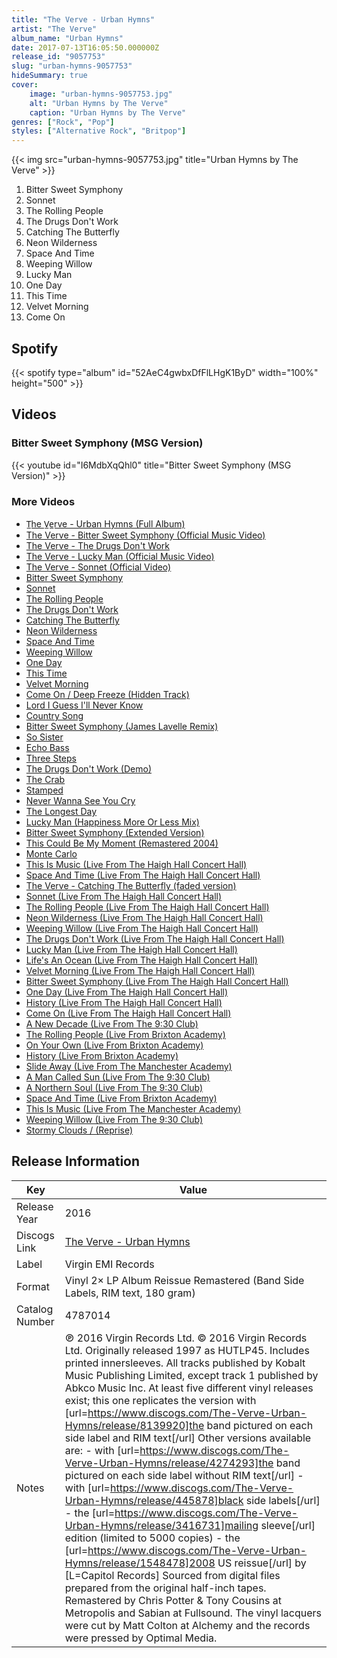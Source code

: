 ```yaml
---
title: "The Verve - Urban Hymns"
artist: "The Verve"
album_name: "Urban Hymns"
date: 2017-07-13T16:05:50.000000Z
release_id: "9057753"
slug: "urban-hymns-9057753"
hideSummary: true
cover:
    image: "urban-hymns-9057753.jpg"
    alt: "Urban Hymns by The Verve"
    caption: "Urban Hymns by The Verve"
genres: ["Rock", "Pop"]
styles: ["Alternative Rock", "Britpop"]
---
```


{{< img src="urban-hymns-9057753.jpg" title="Urban Hymns by The Verve" >}}

<!-- section break -->

1. Bitter Sweet Symphony
2. Sonnet
3. The Rolling People
4. The Drugs Don't Work
5. Catching The Butterfly
6. Neon Wilderness
7. Space And Time
8. Weeping Willow
9. Lucky Man
10. One Day
11. This Time
12. Velvet Morning
13. Come On

<!-- section break -->


## Spotify
{{< spotify type="album" id="52AeC4gwbxDfFlLHgK1ByD" width="100%" height="500" >}}



## Videos
### Bitter Sweet Symphony (MSG Version)
{{< youtube id="I6MdbXqQhl0" title="Bitter Sweet Symphony (MSG Version)" >}}<br>

### More Videos

- [T̲he V̲e̲rve - Urban Hymns (Full Album)](https://www.youtube.com/watch?v=AWUD05jzL5o)
- [The Verve - Bitter Sweet Symphony (Official Music Video)](https://www.youtube.com/watch?v=1lyu1KKwC74)
- [The Verve - The Drugs Don't Work](https://www.youtube.com/watch?v=ToQ0n3itoII)
- [The Verve - Lucky Man (Official Music Video)](https://www.youtube.com/watch?v=MH6TJU0qWoY)
- [The Verve - Sonnet (Official Video)](https://www.youtube.com/watch?v=r2vGa-yLiso)
- [Bitter Sweet Symphony](https://www.youtube.com/watch?v=JnRw8bXVbPI)
- [Sonnet](https://www.youtube.com/watch?v=Cr5Ad3-3HvI)
- [The Rolling People](https://www.youtube.com/watch?v=sSk3_UfMCNw)
- [The Drugs Don't Work](https://www.youtube.com/watch?v=gffm0lPFmvM)
- [Catching The Butterfly](https://www.youtube.com/watch?v=PU0JDzoM--c)
- [Neon Wilderness](https://www.youtube.com/watch?v=QRmH829qlbo)
- [Space And Time](https://www.youtube.com/watch?v=8k8N6AO_FxA)
- [Weeping Willow](https://www.youtube.com/watch?v=QiTc2I-F2co)
- [One Day](https://www.youtube.com/watch?v=TPWu0e7x6xw)
- [This Time](https://www.youtube.com/watch?v=J04GxOkPoLc)
- [Velvet Morning](https://www.youtube.com/watch?v=oucG2HF9qgI)
- [Come On / Deep Freeze (Hidden Track)](https://www.youtube.com/watch?v=fbiJzOT16uw)
- [Lord I Guess I'll Never Know](https://www.youtube.com/watch?v=8MtkOlKuox8)
- [Country Song](https://www.youtube.com/watch?v=abQ-akIlY_U)
- [Bitter Sweet Symphony (James Lavelle Remix)](https://www.youtube.com/watch?v=qeXNol9xVMk)
- [So Sister](https://www.youtube.com/watch?v=D0aDnjNZImE)
- [Echo Bass](https://www.youtube.com/watch?v=PV4iqmJayhw)
- [Three Steps](https://www.youtube.com/watch?v=VFiM4FORyC8)
- [The Drugs Don't Work (Demo)](https://www.youtube.com/watch?v=UpQ66S4peNM)
- [The Crab](https://www.youtube.com/watch?v=urlZ0LPk8Kk)
- [Stamped](https://www.youtube.com/watch?v=LQUe_NwBnJg)
- [Never Wanna See You Cry](https://www.youtube.com/watch?v=EEFSpz974A8)
- [The Longest Day](https://www.youtube.com/watch?v=KD7bW8BsY9g)
- [Lucky Man (Happiness More Or Less Mix)](https://www.youtube.com/watch?v=o0Xe0vswleo)
- [Bitter Sweet Symphony (Extended Version)](https://www.youtube.com/watch?v=1WTATreAg08)
- [This Could Be My Moment (Remastered 2004)](https://www.youtube.com/watch?v=KCmfONZnOmk)
- [Monte Carlo](https://www.youtube.com/watch?v=eweRv5sqjI0)
- [This Is Music (Live From The Haigh Hall Concert Hall)](https://www.youtube.com/watch?v=ONfCZRpDE6c)
- [Space And Time (Live From The Haigh Hall Concert Hall)](https://www.youtube.com/watch?v=ilYpj9urW38)
- [The Verve - Catching The Butterfly (faded version)](https://www.youtube.com/watch?v=cJL-yPcIDcs)
- [Sonnet (Live From The Haigh Hall Concert Hall)](https://www.youtube.com/watch?v=oufLUnLzOig)
- [The Rolling People (Live From The Haigh Hall Concert Hall)](https://www.youtube.com/watch?v=Bucticg2qSg)
- [Neon Wilderness (Live From The Haigh Hall Concert Hall)](https://www.youtube.com/watch?v=mDl2N7jgAMw)
- [Weeping Willow (Live From The Haigh Hall Concert Hall)](https://www.youtube.com/watch?v=JfgWVJ9JEfA)
- [The Drugs Don't Work (Live From The Haigh Hall Concert Hall)](https://www.youtube.com/watch?v=YlMwqxJe8i4)
- [Lucky Man (Live From The Haigh Hall Concert Hall)](https://www.youtube.com/watch?v=TaD-IDcvx5s)
- [Life's An Ocean (Live From The Haigh Hall Concert Hall)](https://www.youtube.com/watch?v=7bm8GhpHxuQ)
- [Velvet Morning (Live From The Haigh Hall Concert Hall)](https://www.youtube.com/watch?v=0QTnTsYcplk)
- [Bitter Sweet Symphony (Live From The Haigh Hall Concert Hall)](https://www.youtube.com/watch?v=3jCbT3vBDKg)
- [One Day (Live From The Haigh Hall Concert Hall)](https://www.youtube.com/watch?v=S9BR5AttLGk)
- [History (Live From The Haigh Hall Concert Hall)](https://www.youtube.com/watch?v=9ngqZyt9SdU)
- [Come On (Live From The Haigh Hall Concert Hall)](https://www.youtube.com/watch?v=YWrvN-yXbWE)
- [A New Decade (Live From The 9:30 Club)](https://www.youtube.com/watch?v=L62e4LpUCNU)
- [The Rolling People (Live From Brixton Academy)](https://www.youtube.com/watch?v=CTMVSpbU9jE)
- [On Your Own (Live From Brixton Academy)](https://www.youtube.com/watch?v=2CVe2Jifc3A)
- [History (Live From Brixton Academy)](https://www.youtube.com/watch?v=IGwxps_UbPo)
- [Slide Away (Live From The Manchester Academy)](https://www.youtube.com/watch?v=nZLKeOMAfu0)
- [A Man Called Sun (Live From The 9:30 Club)](https://www.youtube.com/watch?v=ACyvrO96nTQ)
- [A Northern Soul (Live From The 9:30 Club)](https://www.youtube.com/watch?v=pcpYiEXQf_A)
- [Space And Time (Live From Brixton Academy)](https://www.youtube.com/watch?v=oRwmI2Kjg9s)
- [This Is Music (Live From The Manchester Academy)](https://www.youtube.com/watch?v=ULVkjh4IcXo)
- [Weeping Willow (Live From The 9:30 Club)](https://www.youtube.com/watch?v=dboEqXd8tBM)
- [Stormy Clouds / (Reprise)](https://www.youtube.com/watch?v=0YofkBCMEkY)


## Release Information
|  Key           | Value                                                |
| ---------------| ---------------------------------------------------- |
| Release Year   | 2016                                   |
| Discogs Link   | [The Verve - Urban Hymns](https://www.discogs.com/release/9057753-The-Verve-Urban-Hymns) |
| Label          | Virgin EMI Records |
| Format         | Vinyl 2× LP Album Reissue Remastered (Band Side Labels, RIM text, 180 gram) |
| Catalog Number | 4787014 |
| Notes | ℗ 2016 Virgin Records Ltd. © 2016 Virgin Records Ltd.  Originally released 1997 as HUTLP45. Includes printed innersleeves.  All tracks published by Kobalt Music Publishing Limited, except track 1 published by Abkco Music Inc.  At least five different vinyl releases exist; this one replicates the version with [url=https://www.discogs.com/The-Verve-Urban-Hymns/release/8139920]the band pictured on each side label and RIM text[/url]  Other versions available are: - with [url=https://www.discogs.com/The-Verve-Urban-Hymns/release/4274293]the band pictured on each side label without RIM text[/url] - with [url=https://www.discogs.com/The-Verve-Urban-Hymns/release/445878]black side labels[/url] - the [url=https://www.discogs.com/The-Verve-Urban-Hymns/release/3416731]mailing sleeve[/url] edition (limited to 5000 copies) - the [url=https://www.discogs.com/The-Verve-Urban-Hymns/release/1548478]2008 US reissue[/url] by [L=Capitol Records]   Sourced from digital files prepared from the original half-inch tapes. Remastered by Chris Potter & Tony Cousins at Metropolis and Sabian at Fullsound. The vinyl lacquers were cut by Matt Colton at Alchemy and the records were pressed by Optimal Media. |